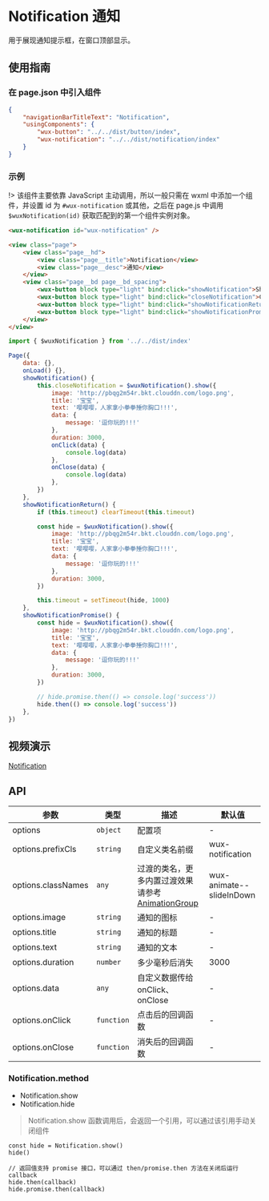 # Notification 通知

用于展现通知提示框，在窗口顶部显示。

## 使用指南

### 在 page.json 中引入组件

```json
{
    "navigationBarTitleText": "Notification",
    "usingComponents": {
        "wux-button": "../../dist/button/index",
        "wux-notification": "../../dist/notification/index"
    }
}
```

### 示例

!> 该组件主要依靠 JavaScript 主动调用，所以一般只需在 wxml 中添加一个组件，并设置 id 为 `#wux-notification` 或其他，之后在 page.js 中调用 `$wuxNotification(id)` 获取匹配到的第一个组件实例对象。

```html
<wux-notification id="wux-notification" />

<view class="page">
    <view class="page__hd">
        <view class="page__title">Notification</view>
        <view class="page__desc">通知</view>
    </view>
    <view class="page__bd page__bd_spacing">
        <wux-button block type="light" bind:click="showNotification">Show Notification</wux-button>
        <wux-button block type="light" bind:click="closeNotification">Close Notification</wux-button>
        <wux-button block type="light" bind:click="showNotificationReturn">Use return value to close</wux-button>
        <wux-button block type="light" bind:click="showNotificationPromise">Use promise to know when closed</wux-button>
    </view>
</view>
```

```js
import { $wuxNotification } from '../../dist/index'

Page({
    data: {},
    onLoad() {},
    showNotification() {
        this.closeNotification = $wuxNotification().show({
            image: 'http://pbqg2m54r.bkt.clouddn.com/logo.png',
            title: '宝宝',
            text: '嘤嘤嘤，人家拿小拳拳捶你胸口!!!',
            data: {
                message: '逗你玩的!!!'
            },
            duration: 3000,
            onClick(data) {
                console.log(data)
            },
            onClose(data) {
                console.log(data)
            },
        })
    },
    showNotificationReturn() {
        if (this.timeout) clearTimeout(this.timeout)

        const hide = $wuxNotification().show({
            image: 'http://pbqg2m54r.bkt.clouddn.com/logo.png',
            title: '宝宝',
            text: '嘤嘤嘤，人家拿小拳拳捶你胸口!!!',
            data: {
                message: '逗你玩的!!!'
            },
            duration: 3000,
        })

        this.timeout = setTimeout(hide, 1000)
    },
    showNotificationPromise() {
        const hide = $wuxNotification().show({
            image: 'http://pbqg2m54r.bkt.clouddn.com/logo.png',
            title: '宝宝',
            text: '嘤嘤嘤，人家拿小拳拳捶你胸口!!!',
            data: {
                message: '逗你玩的!!!'
            },
            duration: 3000,
        })

        // hide.promise.then(() => console.log('success'))
        hide.then(() => console.log('success'))
    },
})
```

## 视频演示

[Notification](./_media/notification.mp4 ':include :type=iframe width=375px height=667px')

## API

| 参数 | 类型 | 描述 | 默认值 |
| --- | --- | --- | --- |
| options | <code>object</code> | 配置项 | - |
| options.prefixCls | <code>string</code> | 自定义类名前缀 | wux-notification |
| options.classNames | <code>any</code> | 过渡的类名，更多内置过渡效果请参考 [AnimationGroup](animation-group.md) | wux-animate--slideInDown |
| options.image | <code>string</code> | 通知的图标 | - |
| options.title | <code>string</code> | 通知的标题 | - |
| options.text | <code>string</code> | 通知的文本 | - |
| options.duration | <code>number</code> | 多少毫秒后消失 | 3000 |
| options.data | <code>any</code> | 自定义数据传给 onClick、onClose | - |
| options.onClick | <code>function</code> | 点击后的回调函数 | - |
| options.onClose | <code>function</code> | 消失后的回调函数 | - |

### Notification.method

- Notification.show
- Notification.hide

> Notification.show 函数调用后，会返回一个引用，可以通过该引用手动关闭组件

```
const hide = Notification.show()
hide()

// 返回值支持 promise 接口，可以通过 then/promise.then 方法在关闭后运行 callback
hide.then(callback)
hide.promise.then(callback)
```